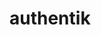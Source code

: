 <!-- generated by markdown-notes-tree -->

# authentik

<!-- optional markdown-notes-tree directory description starts here -->

<!-- optional markdown-notes-tree directory description ends here -->
